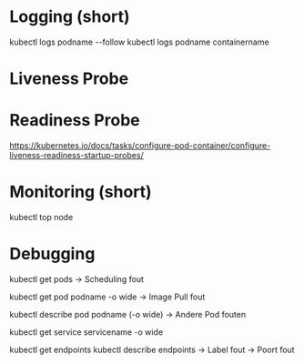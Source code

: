 # Logging (short)
kubectl logs podname --follow
kubectl logs podname containername

# Liveness Probe
# Readiness Probe
https://kubernetes.io/docs/tasks/configure-pod-container/configure-liveness-readiness-startup-probes/

# Monitoring (short)
kubectl top node

# Debugging
kubectl get pods
-> Scheduling fout

kubectl get pod podname -o wide
-> Image Pull fout

kubectl describe pod podname (-o wide)
-> Andere Pod fouten

kubectl get service servicename -o wide

kubectl get endpoints
kubectl describe endpoints
-> Label fout
-> Poort fout
